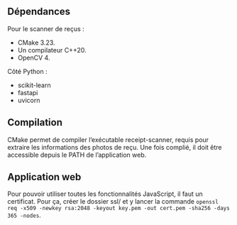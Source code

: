 Dépendances
-----------

Pour le scanner de reçus :

- CMake 3.23.
- Un compilateur C++20.
- OpenCV 4.

Côté Python :

- scikit-learn
- fastapi
- uvicorn

Compilation
-----------

CMake permet de compiler l’exécutable receipt-scanner, requis pour extraire les
informations des photos de reçu. Une fois complié, il doit être accessible
depuis le PATH de l’application web.

Application web
---------------

Pour pouvoir utiliser toutes les fonctionnalités JavaScript, il faut un
certificat. Pour ça, créer le dossier ssl/ et y lancer la commande `openssl req
-x509 -newkey rsa:2048 -keyout key.pem -out cert.pem -sha256 -days 365 -nodes`.
